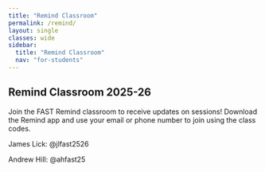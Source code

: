 ```yaml
---
title: "Remind Classroom"
permalink: /remind/
layout: single
classes: wide
sidebar:
  title: "Remind Classroom"
  nav: "for-students"
---
```


## Remind Classroom 2025-26

Join the FAST Remind classroom to receive updates on sessions! Download the Remind app and use your email or phone number to join using the class codes. 

James Lick: @jlfast2526

Andrew Hill: @ahfast25
